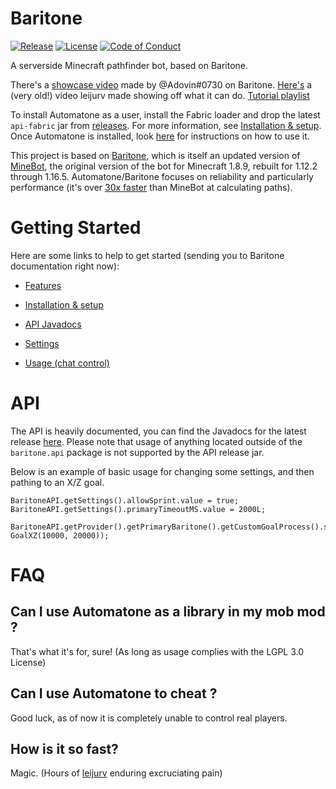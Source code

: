 # Baritone
[![Release](https://img.shields.io/github/release/ladysnake/automatone.svg)](https://github.com/ladysnake/automatone/releases/)
[![License](https://img.shields.io/badge/license-LGPL--3.0%20with%20anime%20exception-green.svg)](LICENSE)
[![Code of Conduct](https://img.shields.io/badge/%E2%9D%A4-code%20of%20conduct-blue.svg?style=flat)](https://github.com/cabaletta/baritone/blob/master/CODE_OF_CONDUCT.md)

A serverside Minecraft pathfinder bot, based on Baritone.

There's a [showcase video](https://youtu.be/CZkLXWo4Fg4) made by @Adovin#0730 on Baritone. [Here's](https://www.youtube.com/watch?v=StquF69-_wI) a (very old!) video leijurv made showing off what it can do. [Tutorial playlist](https://www.youtube.com/playlist?list=PLnwnJ1qsS7CoQl9Si-RTluuzCo_4Oulpa)

To install Automatone as a user, install the Fabric loader and drop the latest `api-fabric` jar from [releases](https://github.com/Ladysnake/Automatone/releases).
For more information, see [Installation & setup](SETUP.md). Once Automatone is installed, look [here](USAGE.md) for instructions on how to use it.

This project is based on [Baritone](https://github.com/cabaletta/baritone), which is itself an updated version of [MineBot](https://github.com/leijurv/MineBot/),
the original version of the bot for Minecraft 1.8.9, rebuilt for 1.12.2 through 1.16.5. Automatone/Baritone focuses on reliability and particularly performance (it's over [30x faster](https://github.com/cabaletta/baritone/pull/180#issuecomment-423822928) than MineBot at calculating paths).

# Getting Started

Here are some links to help to get started (sending you to Baritone documentation right now):

- [Features](FEATURES.md)

- [Installation & setup](SETUP.md)

- [API Javadocs](https://baritone.leijurv.com/)

- [Settings](https://baritone.leijurv.com/baritone/api/Settings.html#field.detail)

- [Usage (chat control)](USAGE.md)

# API

The API is heavily documented, you can find the Javadocs for the latest release [here](https://baritone.leijurv.com/).
Please note that usage of anything located outside of the ``baritone.api`` package is not supported by the API release
jar.

Below is an example of basic usage for changing some settings, and then pathing to an X/Z goal.

```
BaritoneAPI.getSettings().allowSprint.value = true;
BaritoneAPI.getSettings().primaryTimeoutMS.value = 2000L;

BaritoneAPI.getProvider().getPrimaryBaritone().getCustomGoalProcess().setGoalAndPath(new GoalXZ(10000, 20000));
```

# FAQ

## Can I use Automatone as a library in my mob mod ?

That's what it's for, sure! (As long as usage complies with the LGPL 3.0 License)

## Can I use Automatone to cheat ?
Good luck, as of now it is completely unable to control real players.

## How is it so fast?

Magic. (Hours of [leijurv](https://github.com/leijurv/) enduring excruciating pain)
